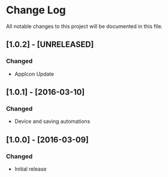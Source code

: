 # Change Log
All notable changes to this project will be documented in this file.

## [1.0.2] - [UNRELEASED]
### Changed
- AppIcon Update

## [1.0.1] - [2016-03-10]
### Changed
- Device and saving automations

## [1.0.0] - [2016-03-09]
### Changed
- Initial release
